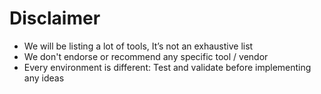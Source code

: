 # Disclaimer

- We will be listing a lot of tools, It’s not an exhaustive list
- We don't endorse or recommend any specific tool / vendor
- Every environment is different: Test and validate before implementing any ideas

